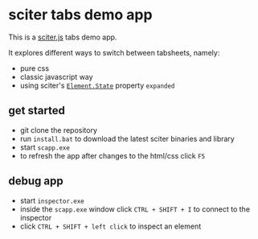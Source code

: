 # sciter tabs demo app

This is a [sciter.js](https://sciter.com/) tabs demo app.

It explores different ways to switch between tabsheets, namely:
- pure css
- classic javascript way
- using sciter's [`Element.State`](https://github.com/c-smile/sciter-js-sdk/blob/main/docs/md/Element.State.md) property `expanded`

## get started

- git clone the repository
- run `install.bat` to download the latest sciter binaries and library
- start `scapp.exe`
- to refresh the app after changes to the html/css click `F5`

## debug app

- start `inspector.exe`
- inside the `scapp.exe` window click `CTRL + SHIFT + I` to connect to the inspector
- click `CTRL + SHIFT + left click` to inspect an element
